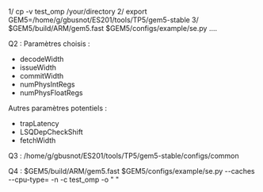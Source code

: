 1/ cp -v test_omp /your/directory
2/ export GEM5=/home/g/gbusnot/ES201/tools/TP5/gem5-stable
3/ $GEM5/build/ARM/gem5.fast $GEM5/configs/example/se.py ....


Q2 : 
Paramètres choisis :
- decodeWidth
- issueWidth
- commitWidth
- numPhysIntRegs
- numPhysFloatRegs

Autres paramètres potentiels :
- trapLatency
- LSQDepCheckShift
- fetchWidth



Q3 : /home/g/gbusnot/ES201/tools/TP5/gem5-stable/configs/common


Q4 :
$GEM5/build/ARM/gem5.fast $GEM5/configs/example/se.py --caches --cpu-type=<TYPE> -n <NBTHREAD> -c test_omp -o "<NBTHREAD> <TAILLEMATRICE>" 
